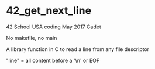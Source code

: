 # 42_get_next_line
42 School USA coding May 2017 Cadet

No makefile, no main

A library function in C to read a line from any file descriptor

"line" = all content before a '\n' or EOF
